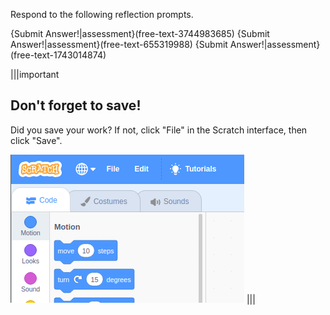 Respond to the following reflection prompts.

{Submit Answer!|assessment}(free-text-3744983685)
{Submit Answer!|assessment}(free-text-655319988)
{Submit Answer!|assessment}(free-text-1743014874)

|||important
## Don't forget to save!
Did you save your work? If not, click "File" in the Scratch interface, then click "Save".

![](.guides/img/scratch-save-now.gif)
|||